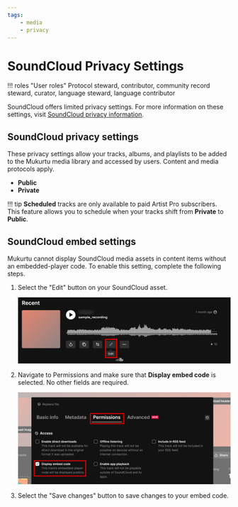 ```yaml
---
tags:
    - media
    - privacy
---
```

# SoundCloud Privacy Settings

!!! roles "User roles"
    Protocol steward, contributor, community record steward, curator, language steward, language contributor 

SoundCloud offers limited privacy settings. For more information on these settings, visit [SoundCloud privacy information](https://help.soundcloud.com/hc/en-us/articles/115003562388-Changing-your-track-s-privacy-setting).

## SoundCloud privacy settings

These privacy settings allow your tracks, albums, and playlists to be added to the Mukurtu media library and accessed by users. Content and media protocols apply. 

- **Public**
- **Private** 

!!! tip
    **Scheduled** tracks are only available to paid Artist Pro subscribers. This feature allows you to schedule when your tracks shift from **Private** to **Public**.

## SoundCloud embed settings

Mukurtu cannot display SoundCloud media assets in content items without an embedded-player code. 
To enable this setting, complete the following steps. 

1. Select the "Edit" button on your SoundCloud asset.

    ![Screenshot of the menu for a SoundCloud track with the Edit button highlighted.](../_embeds/SoundCloudpermission1.png)

2. Navigate to Permissions and make sure that **Display embed code** is selected. No other fields are required. 

    ![Screenshot of the pop-up permissions menu for a SoundCloud track highlighting the location of the Permissions tab and the Display embed code checkbox.](../_embeds/SoundCloudpermission2.png)

3. Select the "Save changes" button to save changes to your embed code.